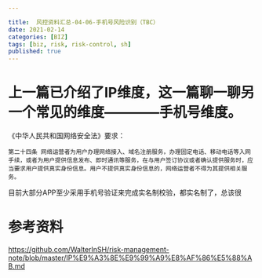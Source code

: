 ```yaml
---

title:  风控资料汇总-04-06-手机号风险识别（TBC）
date: 2021-02-14
categories: [BIZ]
tags: [biz, risk, risk-control, sh]
published: true
---
```


# 上一篇已介绍了IP维度，这一篇聊一聊另一个常见的维度————手机号维度。

《中华人民共和国网络安全法》要求：

```
第二十四条 网络运营者为用户办理网络接入、域名注册服务，办理固定电话、移动电话等入网手续，或者为用户提供信息发布、即时通讯等服务，在与用户签订协议或者确认提供服务时，应当要求用户提供真实身份信息。用户不提供真实身份信息的，网络运营者不得为其提供相关服务。
```

目前大部分APP至少采用手机号验证来完成实名制校验，都实名制了，总该很


# 参考资料

https://github.com/WalterInSH/risk-management-note/blob/master/IP%E9%A3%8E%E9%99%A9%E8%AF%86%E5%88%AB.md


